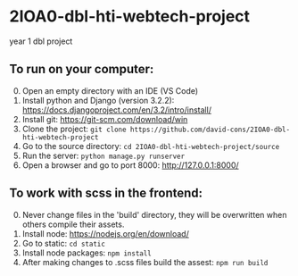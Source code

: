 # 2IOA0-dbl-hti-webtech-project
year 1 dbl project

## To run on your computer:
0. Open an empty directory with an IDE (VS Code)
1. Install python and Django (version 3.2.2): https://docs.djangoproject.com/en/3.2/intro/install/
2. Install git: https://git-scm.com/download/win
3. Clone the project: `git clone https://github.com/david-cons/2IOA0-dbl-hti-webtech-project`
4. Go to the source directory: `cd 2IOA0-dbl-hti-webtech-project/source`
5. Run the server: `python manage.py runserver`
6. Open a browser and go to port 8000: http://127.0.0.1:8000/

## To work with scss in the frontend:
0. Never change files in the 'build' directory, they will be overwritten when others compile their assets.
1. Install node: https://nodejs.org/en/download/
2. Go to static: `cd static`
3. Install node packages: `npm install`
4. After making changes to .scss files build the assest: `npm run build`
